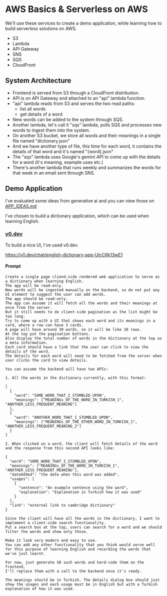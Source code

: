 # AWS Basics & Serverless on AWS

We'll use these services to create a demo application, while learning how to build serverless solutions on AWS.

- S3
- Lambda
- API Gateway
- SNS
- SQS
- CloudFront

## System Architecture

* Frontend is served from S3 through a CloudFront distribution.
* API is on API Gateway and attached to an "api" lambda function.
* "api" lambda reads from S3 and serves the two read paths:
  * list all words
  * get details of a word
* New words can be added to the system through SQS.
* Another lambda, let's call it "sqs" lambda, polls SQS and processes new words to ingest them into the system.
* On another S3 bucket, we store all words and their meanings in a single file named "dictionary.json"
* And we have another type of file, this time for each word, it contains the details of that word and it's named "{word}.json"
* The "sqs" lambda uses Google's gemini API to come up with the details for a word (it's meaning, example uses etc.)
* There's another lambda that runs weekly and summarizes the words for that week in an email sent through SNS.

## Demo Application

I've evaluated some ideas from generative ai and you can view those on [APP_IDEAS.md](./APP_IDEAS.md)

I've chosen to build a dictionary application, which can be used when learning English.

### [v0.dev](https://v0.dev)

To build a nice UI, I've used v0.dev.

https://v0.dev/chat/english-dictionary-app-UlcC6k13wE1

#### Prompt
```
Create a single page cliend-side rendered web application to serve as a dictionary when learning English.
The app will be read-only.
New words will be ingested manually on the backend, so do not put any UI element to suggest the user can add words.
The app should be read-only.
The app can assume it will fetch all the words and their meanings at once from the server.
But it still needs to do client-side pagination as the list might be too long.
Try to come up with a UI that shows each word and its meanings in a card, where a row can have 3 cards.
A page will have around 30 words, so it will be like 10 rows.
At the top put the pagination buttons.
Also display the total number of words in the dictionary at the top as a meta information.
Each card should have a link that the user can click to view the details of the word.
The details for each word will need to be fetched from the server when user clicks the card to view details.

You can assume the backend will have two APIs:

1. All the words in the dictionary currently, with this format:

[
  {
    "word": "SOME_WORD_THAT_I_STUMBLED_UPON",
    "meanings": ["MEANINGs_OF_THE_WORD_IN_TURKISH_1", "ANOTHER_LESS_FREQUENT_MEANING"]
  },
  {
    "word": "ANOTHER_WORD_THAT_I_STUMBLED_UPON",
    "meanings": ["MEANINGs_OF_THE_OTHER_WORD_IN_TURKISH_1", "ANOTHER_LESS_FREQUENT_MEANING_2"]
  }
]

2. When clicked on a word, the client will fetch details of the word and the response from this second API looks like:

{
  "word": "SOME_WORD_THAT_I_STUMBLED_UPON",
  "meanings": ["MEANINGs_OF_THE_WORD_IN_TURKISH_1", "ANOTHER_LESS_FREQUENT_MEANING"],
  "dateAdded": "the date when this word was added",
  "usages": [
    {
      "sentence": "An example sentence using the word",
      "explanation": "Explanation in Turkish how it was used"
    }
  ],
  "link": "external link to cambridge dictionary"
}

Since the client will have all the words in the dictionary, I want to implement a client-side search functionality.
Put a search box at the top, users can search for a word and we should filter the words and show only those.

Make it look very modern and easy to use.
You can add any other functionality that you think would serve well for this purpose of learning English and recording the words that we've just learnt.

For now, just generate 50 such words and hard-code them on the frontend.
I'll replace them with a call to the backend once it's ready.

The meanings should be in Turkish. The details dialog box should just show the usages and each usage must be in English but with a Turkish explanation of how it was used.
```
